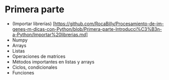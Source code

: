 # Primera parte 
- (Importar librerías) [https://github.com/RocaBilly/Procesamiento-de-im-genes-m-dicas-con-Python/blob/Primera-parte-Introducci%C3%B3n-a-Python/Importar%20librerias.md]
- Numpy
- Arrays
- Listas
- Operaciones de matrices
- Métodos importantes en listas y arrays
- Ciclos, condicionales
- Funciones 
